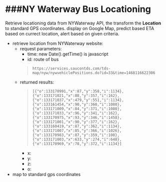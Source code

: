 ###NY Waterway Bus Locationing
=========
Retrieve locationing data from NYWaterway API, the transform the **Location** to standard GPS coordinates. display on Google Map, predict based ETA based on currect location, alert based on given criteria.

* retrieve location from NYWaterway website:
  * request parameters:
    * time: new Date().getTime() is javascript
    * id: route of bus
    >``https://services.saucontds.com/tds-map/nyw/nywvehiclePositions.do?id=33&time=1468116622306``
  * returned results:
    >``[{"o":133170991,"x":87,"y":358,"i":1134},{"o":133171021,"x":88,"y":357,"i":162},{"o":133171037,"x":479,"y":551,"i":1134},{"o":133161454,"x":90,"y":360,"i":1080},{"o":133171009,"x":84,"y":371,"i":1080},{"o":133171033,"x":96,"y":341,"i":162},{"o":133170975,"x":93,"y":346,"i":1458},{"o":133171001,"x":90,"y":377,"i":162},{"o":133160419,"x":87,"y":362,"i":1134},{"o":133171007,"x":85,"y":366,"i":1026},{"o":133170983,"x":87,"y":359,"i":108},{"o":133171003,"x":633,"y":274,"i":648},{"o":133170969,"x":78,"y":372,"i":1134}] ``
    * x:
    * y:
    * z:
    * o:
* map to standard gps coordinates
